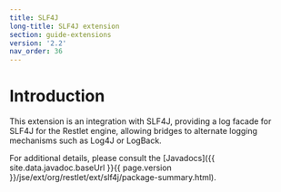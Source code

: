 ```yaml
---
title: SLF4J
long-title: SLF4J extension
section: guide-extensions
version: '2.2'
nav_order: 36
---
```

# Introduction

This extension is an integration with SLF4J, providing a log facade for
SLF4J for the Restlet engine, allowing bridges to alternate logging
mechanisms such as Log4J or LogBack.

For additional details, please consult the
[Javadocs]({{ site.data.javadoc.baseUrl }}{{ page.version }}/jse/ext/org/restlet/ext/slf4j/package-summary.html).

